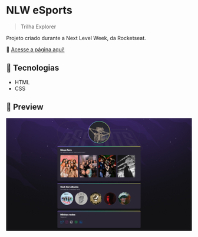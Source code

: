# NLW eSports

> Trilha Explorer

Projeto criado durante a Next Level Week, da Rocketseat.

🔗 [Acesse a página aqui!](https://mathesukkj.github.io/rocketseat-nlw-esports/)

## 🚀 Tecnologias

-   HTML
-   CSS


## 📸 Preview

![preview](./.github/preview.png)
